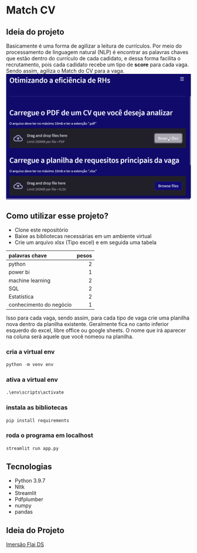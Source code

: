 # Match CV

## Ideia do projeto
Basicamente é uma forma de agilizar a leitura de currículos.
Por meio do processamento de linguagem natural (NLP) é encontrar as palavras chaves que estão dentro do currículo de cada cadidato, e dessa forma facilita o recrutamento, pois cada cadidato recebe um tipo de  __score__ para cada vaga. 
Sendo assim, agiliza o Match do CV para a vaga.
![Match_cv](Match%20CV.gif)

## Como utilizar esse projeto?
* Clone este repositório
* Baixe as bibliotecas necessárias em um ambiente virtual
* Crie um arquivo xlsx (Tipo excel) e em seguida uma tabela

palavras chave | pesos
:----------- | ----:
python | 2
power bi | 1
machine learning | 2
SQL | 2
Estatística | 2
conhecimento do negócio | 1

Isso para cada vaga, sendo assim, para cada tipo de vaga crie uma planilha nova dentro da planilha existente. Geralmente fica no canto inferior esquerdo do excel, libre office ou google sheets. O nome que irá aparecer na coluna será aquele que você nomeou na planilha.
### cria a virtual env
~~~~~python
python -m venv env
~~~~~
### ativa a virtual env
~~~~~python
.\env\scripts\activate 
~~~~~
### instala as bibliotecas
~~~~~python
pip install requirements 
~~~~~
### roda o programa em localhost
~~~~~python
streamlit run app.py 
~~~~~
## Tecnologias
* Python 3.9.7
* Nltk
* Streamlit 
* Pdfplumber
* numpy
* pandas

## Ideia do Projeto
[Imersão Flai DS](https://www.youtube.com/channel/UCbX5jWHGu-6_4CRhLmRuxcQ) 
